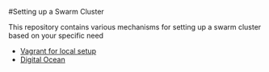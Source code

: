 #Setting up a Swarm Cluster

This repository contains various mechanisms for setting up a swarm cluster based on your specific need

* [Vagrant for local setup](documentation/vagrant.md)
* [Digital Ocean](documentation/digital_ocean.md)

